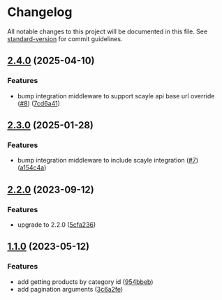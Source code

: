 # Changelog

All notable changes to this project will be documented in this file. See [standard-version](https://github.com/conventional-changelog/standard-version) for commit guidelines.

## [2.4.0](https://github.com/amplience/dc-integration-tester/compare/v2.3.0...v2.4.0) (2025-04-10)


### Features

* bump integration middleware to support scayle api base url override ([#8](https://github.com/amplience/dc-integration-tester/issues/8)) ([7cd6a41](https://github.com/amplience/dc-integration-tester/commit/7cd6a417c2265bf626caea1368d3c0fc5d53dc22))

## [2.3.0](https://github.com/amplience/dc-integration-tester/compare/v2.2.0...v2.3.0) (2025-01-28)


### Features

* bump integration middleware to include scayle integration ([#7](https://github.com/amplience/dc-integration-tester/issues/7)) ([a154c4a](https://github.com/amplience/dc-integration-tester/commit/a154c4aec275121f3f38e32bb2a5aec47002cbc3))

## [2.2.0](https://github.com/amplience/dc-integration-tester/compare/v1.1.1...v2.2.0) (2023-09-12)


### Features

* upgrade to 2.2.0 ([5cfa236](https://github.com/amplience/dc-integration-tester/commit/5cfa236c7d2e0eb3b46c556c978b15693782da08))

## [1.1.0](https://github.com/amplience/dc-integration-tester/compare/v1.0.0...v1.1.0) (2023-05-12)


### Features

* add getting products by category id ([954bbeb](https://github.com/amplience/dc-integration-tester/commit/954bbeb38cf40284ceeb726b72ed1daa8eb50e76))
* add pagination arguments ([3c6a2fe](https://github.com/amplience/dc-integration-tester/commit/3c6a2fe7ba77d2d0d940e456459ed656eea0cbe2))
